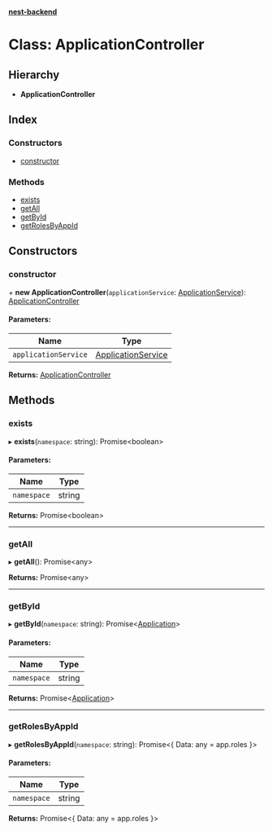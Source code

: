 **[nest-backend](../README.md)**

# Class: ApplicationController

## Hierarchy

* **ApplicationController**

## Index

### Constructors

* [constructor](applicationcontroller.md#constructor)

### Methods

* [exists](applicationcontroller.md#exists)
* [getAll](applicationcontroller.md#getall)
* [getById](applicationcontroller.md#getbyid)
* [getRolesByAppId](applicationcontroller.md#getrolesbyappid)

## Constructors

### constructor

\+ **new ApplicationController**(`applicationService`: [ApplicationService](applicationservice.md)): [ApplicationController](applicationcontroller.md)

#### Parameters:

Name | Type |
------ | ------ |
`applicationService` | [ApplicationService](applicationservice.md) |

**Returns:** [ApplicationController](applicationcontroller.md)

## Methods

### exists

▸ **exists**(`namespace`: string): Promise<boolean\>

#### Parameters:

Name | Type |
------ | ------ |
`namespace` | string |

**Returns:** Promise<boolean\>

___

### getAll

▸ **getAll**(): Promise<any\>

**Returns:** Promise<any\>

___

### getById

▸ **getById**(`namespace`: string): Promise<[Application](../interfaces/application.md)\>

#### Parameters:

Name | Type |
------ | ------ |
`namespace` | string |

**Returns:** Promise<[Application](../interfaces/application.md)\>

___

### getRolesByAppId

▸ **getRolesByAppId**(`namespace`: string): Promise<{ Data: any = app.roles }\>

#### Parameters:

Name | Type |
------ | ------ |
`namespace` | string |

**Returns:** Promise<{ Data: any = app.roles }\>
